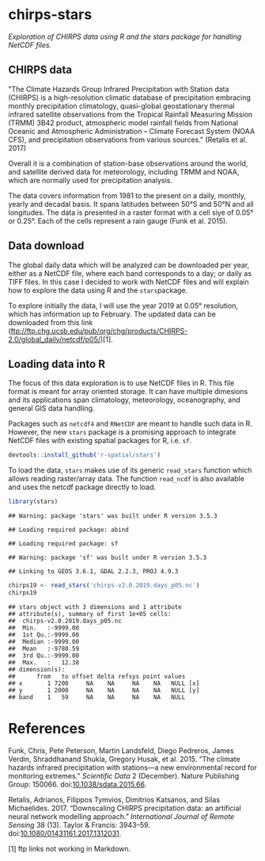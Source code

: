 chirps-stars
================

*Exploration of CHIRPS data using R and the stars package for handling NetCDF files.*

CHIRPS data
-----------

"The Climate Hazards Group Infrared Precipitation with Station data (CHIRPS) is a high-resolution climatic database of precipitation embracing monthly precipitation climatology, quasi-global geostationary thermal infrared satellite observations from the Tropical Rainfall Measuring Mission (TRMM) 3B42 product, atmospheric model rainfall fields from National Oceanic and Atmospheric Administration – Climate Forecast System (NOAA CFS), and precipitation observations from various sources." (Retalis et al. 2017)

Overall it is a combination of station-base observations around the world, and satellite derived data for meteorology, including TRMM and NOAA, which are normally used for precipitation analysis.

The data covers information from 1981 to the present on a daily, monthly, yearly and decadal basis. It spans latitudes between 50°S and 50°N and all longitudes. The data is presented in a raster format with a cell siye of 0.05° or 0.25°. Each of the cells represent a rain gauge (Funk et al. 2015).

Data download
-------------

The global daily data which will be analyzed can be downloaded per year, either as a NetCDF file, where each band corresponds to a day; or daily as TIFF files. In this case I decided to work with NetCDF files and will explain how to explore the data using R and the `stars`package.

To explore initially the data, I will use the year 2019 at 0.05° resolution, which has information up to February. The updated data can be downloaded from this link (<ftp://ftp.chg.ucsb.edu/pub/org/chg/products/CHIRPS-2.0/global_daily/netcdf/p05/>)[1].

Loading data into R
-------------------

The focus of this data exploration is to use NetCDF files in R. This file format is meant for array oriented storage. It can have multiple dimesions and its applications span climatology, meteorology, oceanography, and general GIS data handling.

Packages such as `netcdf4` and `RNetCDF` are meant to handle such data in R. However, the new `stars` package is a promising approach to integrate NetCDF files with existing spatial packages for R, i.e. `sf`.

``` r
devtools::install_github('r-spatial/stars')
```

To load the data, `stars` makes use of its generic `read_stars` function which allows reading raster/array data. The function `read_ncdf` is also available and uses the netcdf package directly to load.

``` r
library(stars)
```

    ## Warning: package 'stars' was built under R version 3.5.3

    ## Loading required package: abind

    ## Loading required package: sf

    ## Warning: package 'sf' was built under R version 3.5.3

    ## Linking to GEOS 3.6.1, GDAL 2.2.3, PROJ 4.9.3

``` r
chirps19 <- read_stars('chirps-v2.0.2019.days_p05.nc')
chirps19
```

    ## stars object with 3 dimensions and 1 attribute
    ## attribute(s), summary of first 1e+05 cells:
    ##  chirps-v2.0.2019.days_p05.nc 
    ##  Min.   :-9999.00             
    ##  1st Qu.:-9999.00             
    ##  Median :-9999.00             
    ##  Mean   :-9780.59             
    ##  3rd Qu.:-9999.00             
    ##  Max.   :   12.38             
    ## dimension(s):
    ##      from   to offset delta refsys point values    
    ## x       1 7200     NA    NA     NA    NA   NULL [x]
    ## y       1 2000     NA    NA     NA    NA   NULL [y]
    ## band    1   59     NA    NA     NA    NA   NULL

References
==========

Funk, Chris, Pete Peterson, Martin Landsfeld, Diego Pedreros, James Verdin, Shraddhanand Shukla, Gregory Husak, et al. 2015. “The climate hazards infrared precipitation with stations—a new environmental record for monitoring extremes.” *Scientific Data* 2 (December). Nature Publishing Group: 150066. doi:[10.1038/sdata.2015.66](https://doi.org/10.1038/sdata.2015.66).

Retalis, Adrianos, Filippos Tymvios, Dimitrios Katsanos, and Silas Michaelides. 2017. “Downscaling CHIRPS precipitation data: an artificial neural network modelling approach.” *International Journal of Remote Sensing* 38 (13). Taylor & Francis: 3943–59. doi:[10.1080/01431161.2017.1312031](https://doi.org/10.1080/01431161.2017.1312031).

[1] ftp links not working in Markdown.
